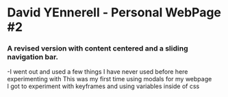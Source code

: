 # David YEnnerell - Personal WebPage #2

### A revised version with content centered and a sliding navigation bar.

-I went out and used a few things I have never used before here experimenting with
This was my first time using modals for my webpage  
I got to experiment with keyframes and using variables inside of css

